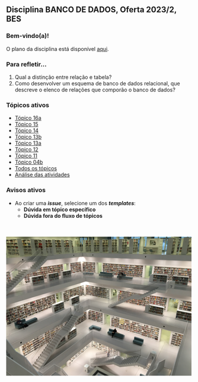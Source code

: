 ## Disciplina **BANCO DE DADOS**, Oferta 2023/2, BES 

### Bem-vindo(a)!

O plano da disciplina está disponível [aqui](./media/bd-2023-2-bes-plano.pdf).<br>

### Para refletir...

1. Qual a distinção entre relação e tabela?
2. Como desenvolver um esquema de banco de dados relacional, que descreve o elenco de relações que comporão o banco de dados?

### Tópicos ativos

- [Tópico 16a](./topico/topico-16a.md)
- [Tópico 15](./topico/topico-15.md)
- [Tópico 14](./topico/topico-14.md)
- [Tópico 13b](./topico/topico-13b.md)
- [Tópico 13a](./topico/topico-13a.md)
- [Tópico 12](./topico/topico-12.md)
- [Tópico 11](./topico/topico-11.md)
- [Tópico 04b](./topico/topico-04b.md)
- [Todos os tópicos](topico/topico-index.md)
- [Análise das atividades](./topico/tresultado.md)

### Avisos ativos

- Ao criar uma _**issue**_, selecione um dos _**templates**_:
  - **Dúvida em tópico específico**
  - **Dúvida fora do fluxo de tópicos**

<br>
<br>
<img src="./media/tobias-fischer-PkbZahEG2Ng-unsplash.jpg" width="500">
